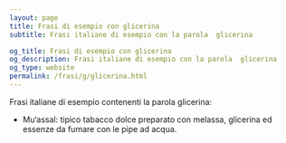 ```yaml
---
layout: page
title: Frasi di esempio con glicerina 
subtitle: Frasi italiane di esempio con la parola  glicerina

og_title: Frasi di esempio con glicerina 
og_description: Frasi italiane di esempio con la parola  glicerina
og_type: website
permalink: /frasi/g/glicerina.html
---
```


Frasi italiane di esempio contenenti la parola glicerina:


- Mu‘assal: tipico tabacco dolce preparato con melassa, glicerina ed essenze da fumare con le pipe ad acqua.
